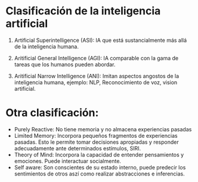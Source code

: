# Clasificación de la inteligencia artificial

1. Artificial Superintelligence (ASI): IA que está sustancialmente más allá de la inteligencia humana.
   
2. Aritificial General Intelligence (AGI): IA comparable con la gama de tareas que los humanos pueden abordar.
   
3. Aritificial Narrow Intelligence (ANI): Imitan aspectos angostos de la inteligencia humana, ejemplo: NLP, Reconocimiento de voz, vision artificial.
   

# Otra clasificación:

- Purely Reactive: No tiene memoria y no almacena experiencias pasadas
- Limited Memory: Incorpora pequeños fragmentos de experiencias pasadas. Esto le permite tomar decisiones apropiadas y responder adecuadamente ante determinados estímulos, SIRI.
- Theory of Mind: Incorpora la capacidad de entender pensamientos y emociones. Puede interactuar socialmente.
- Self aware: Son conscientes de su estado interno, puede predecir los sentimientos de otros aszí como realizar abstracciones e inferencias.